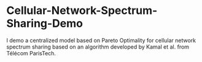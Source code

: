 # Cellular-Network-Spectrum-Sharing-Demo
I demo a centralized model based on Pareto Optimality for cellular network spectrum sharing based on an algorithm developed by Kamal et al. from Télécom ParisTech.
